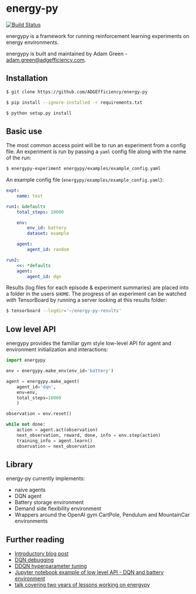 # energy-py

[![Build Status](https://travis-ci.org/ADGEfficiency/energy-py.svg?branch=master)](https://travis-ci.org/ADGEfficiency/energy-py)

energypy is a framework for running reinforcement learning experiments on energy environments.  

energypy is built and maintained by Adam Green - [adam.green@adgefficiency.com](adam.green@adgefficiency.com).

## Installation

```bash
$ git clone https://github.com/ADGEfficiency/energy-py

$ pip install --ignore-installed -r requirements.txt

$ python setup.py install
```

## Basic use

The most common access point will be to run an experiment from a config file.  An experiment is run by passing a `yaml` config file along with the name of the run:

```bash
$ energypy-experiment energypy/examples/example_config.yaml 
```

An example config file (`energypy/examples/example_config.yaml`):

```yaml
expt:
    name: test

run1: &defaults
    total_steps: 10000

    env:
        env_id: battery
        dataset: example

    agent:
        agent_id: random

run2:
    <<: *defaults
    agent:
        agent_id: dqn
```

Results (log files for each episode & experiment summaries) are placed into a folder in the users `$HOME`.  The progress of an experiment can be watched with TensorBoard by running a server looking at this results folder:

```bash
$ tensorboard --logdir='~/energy-py-results'
```

## Low level API

energypy provides the familiar gym style low-level API for agent and environment initialization and interactions:

```python
import energypy

env = energypy.make_env(env_id='battery')

agent = energypy.make_agent(
    agent_id='dqn',
    env=env,
    total_steps=10000
	)

observation = env.reset()

while not done:
    action = agent.act(observation)
    next_observation, reward, done, info = env.step(action)
    training_info = agent.learn()
    observation = next_observation
```

## Library

energy-py currently implements:

- naive agents
- DQN agent
- Battery storage environment
- Demand side flexibility environment
- Wrappers around the OpenAI gym CartPole, Pendulum and MountainCar environments

## Further reading

- [Introductory blog post](http://www.adgefficiency.com/energypy-reinforcement-learning-for-energy-systems/)
- [DQN debugging](http://adgefficiency.com/dqn-debugging/)
- [DDQN hyperparameter tuning](http://adgefficiency.com/dqn-tuning/)
- [Jupyter notebook example of low level API - DQN and battery environment](https://github.com/ADGEfficiency/energypy/blob/master/notebooks/examples/DQN_battery_example.ipynb)
- [talk covering two years of lessons working on energypy](https://gitpitch.com/ADGEfficiency/energy-py-talk#/)
